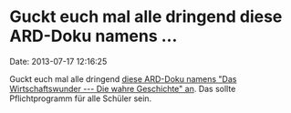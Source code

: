 Guckt euch mal alle dringend diese ARD-Doku namens \...
=======================================================

Date: 2013-07-17 12:16:25

Guckt euch mal alle dringend [diese ARD-Doku namens \"Das
Wirtschaftswunder --- Die wahre Geschichte\"
an](http://mediathek.daserste.de/sendungen_a-z/799280_reportage-dokumentation/15880804_unser-wirtschaftswunder-die-wahre-geschichte).
Das sollte Pflichtprogramm für alle Schüler sein.
